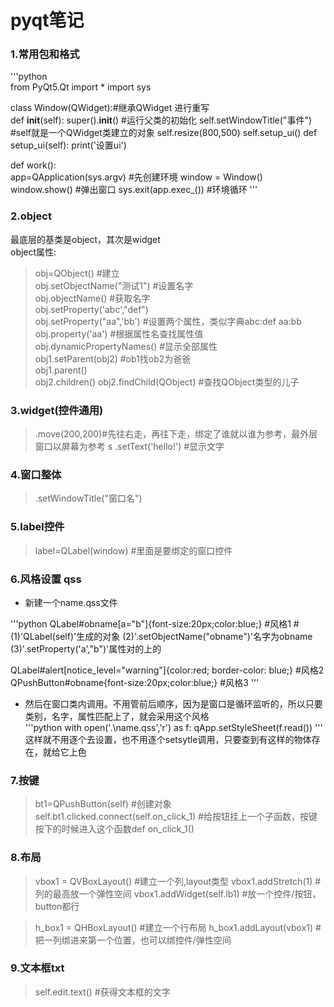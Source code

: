 # pyqt笔记


### 1.常用包和格式  
'''python  
from PyQt5.Qt import *
import sys

class Window(QWidget):#继承QWidget  进行重写  
	def __init__(self):
		super().__init__() #运行父类的初始化 
		self.setWindowTitle("事件") #self就是一个QWidget类建立的对象
		self.resize(800,500)
		self.setup_ui()
	def setup_ui(self):
		print('设置ui')
		

def work():  
	app=QApplication(sys.argv) #先创建环境
	window = Window()  
	window.show() #弹出窗口
	sys.exit(app.exec_())  #环境循环
'''


### 2.object  
最底层的基类是object，其次是widget  
object属性:   
> obj=QObject()					#建立  
> obj.setObjectName("测试1") 	#设置名字  
> obj.objectName()				#获取名字  
> obj.setProperty('abc',"def")  
> obj.setProperty("aa",'bb')	#设置两个属性，类似字典abc:def   aa:bb  
> obj.property('aa')			#根据属性名查找属性值  
> obj.dynamicPropertyNames()	#显示全部属性  
> obj1.setParent(obj2)			#ob1找ob2为爸爸  
> obj1.parent()  
> obj2.children()
> obj2.findChild(QObject)		#查找QObject类型的儿子

### 3.widget(控件通用)  
> .move(200,200)#先往右走，再往下走，绑定了谁就以谁为参考，最外层窗口以屏幕为参考  s
> .setText('hello!')	#显示文字


### 4.窗口整体  
> .setWindowTitle("窗口名")
> 

### 5.label控件
> label=QLabel(window) 		#里面是要绑定的窗口控件



### 6.风格设置 qss   
- 新建一个name.qss文件 
 
'''python
QLabel#obname[a="b"]{font-size:20px;color:blue;}  #风格1 
#(1)'QLabel(self)'生成的对象 (2)'.setObjectName("obname")'名字为obname (3)'.setProperty('a',"b")'属性对的上的

QLabel#alert[notice_level="warning"]{color:red; border-color: blue;} #风格2
QPushButton#obname{font-size:20px;color:blue;} #风格3
'''

- 然后在窗口类内调用。不用管前后顺序，因为是窗口是循环监听的，所以只要类别，名字，属性匹配上了，就会采用这个风格  
'''python
with open('.\name.qss','r') as f:
		qApp.setStyleSheet(f.read())
'''
这样就不用逐个去设置，也不用逐个setsytle调用，只要查到有这样的物体存在，就给它上色  


### 7.按键  
> bt1=QPushButton(self) #创建对象
> self.bt1.clicked.connect(self.on_click_1)		#给按钮挂上一个子函数，按键按下的时候进入这个函数def on_click_1()
> 

### 8.布局
> vbox1 = QVBoxLayout() #建立一个列,layout类型
> vbox1.addStretch(1)	#列的最高放一个弹性空间
> vbox1.addWidget(self.lb1) #放一个控件/按钮，button都行
> 

> h_box1 = QHBoxLayout()	#建立一个行布局
> h_box1.addLayout(vbox1)	#把一列绑进来第一个位置，也可以绑控件/弹性空间

### 9.文本框txt  
> self.edit.text() #获得文本框的文字
> 







